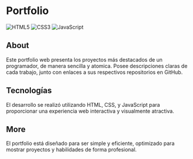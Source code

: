 # Portfolio
![HTML5](https://img.shields.io/badge/HTML5-E34F26?style=for-the-badge&logo=html5&logoColor=white)
![CSS3](https://img.shields.io/badge/CSS3-1572B6?style=for-the-badge&logo=css3&logoColor=white)
![JavaScript](https://img.shields.io/badge/JavaScript-F7DF1E?style=for-the-badge&logo=javascript&logoColor=black)


## About
Este portfolio web presenta los proyectos más destacados de un programador, de manera sencilla y atomica. Posee descripciones claras de cada trabajo, junto con enlaces a sus respectivos repositorios en GitHub.

## Tecnologías
El desarrollo se realizó utilizando HTML, CSS, y JavaScript para proporcionar una experiencia web interactiva y visualmente atractiva.

## More
El portfolio está diseñado para ser simple y eficiente, optimizado para mostrar proyectos y habilidades de forma profesional.

